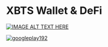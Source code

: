 # XBTS Wallet &amp; DeFi

[![IMAGE ALT TEXT HERE](https://img.youtube.com/vi/GwyvSnNiorc/0.jpg)](https://youtu.be/GwyvSnNiorc?list=PLVJLCymNSYyquMrdNDQfqoKOHvGqm07L7)

[![googleplay192](https://user-images.githubusercontent.com/9394904/62034254-56551b00-b1f6-11e9-9e71-7d8e5c7564e3.png)](https://play.google.com/store/apps/details?id=io.xbts.app)
